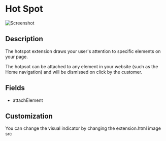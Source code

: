 # Hot Spot

![Screenshot](https://github.com/optimizely/extension-library/blob/master/Extensions/Editor%20Extensions/Hotspot/screenshot.gif)

## Description

The hotspot extension draws your user's attention to specific elements on your page.

The hotpsot can be attached to any element in your website (such as the Home navigation) and will be dismissed on click by the customer.


## Fields

* attachElement

## Customization

You can change the visual indicator by changing the extension.html image src
